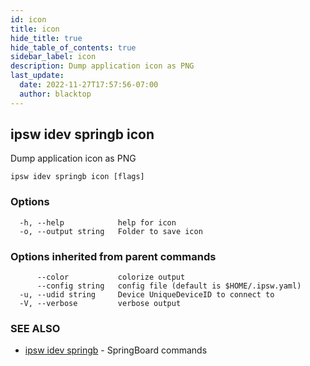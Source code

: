 ```yaml
---
id: icon
title: icon
hide_title: true
hide_table_of_contents: true
sidebar_label: icon
description: Dump application icon as PNG
last_update:
  date: 2022-11-27T17:57:56-07:00
  author: blacktop
---
```

## ipsw idev springb icon

Dump application icon as PNG

```
ipsw idev springb icon [flags]
```

### Options

```
  -h, --help            help for icon
  -o, --output string   Folder to save icon
```

### Options inherited from parent commands

```
      --color           colorize output
      --config string   config file (default is $HOME/.ipsw.yaml)
  -u, --udid string     Device UniqueDeviceID to connect to
  -V, --verbose         verbose output
```

### SEE ALSO

* [ipsw idev springb](/docs/cli/ipsw/idev/springb)	 - SpringBoard commands

